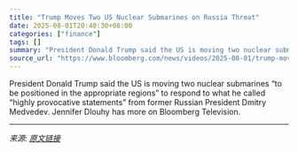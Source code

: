 ```yaml
---
title: "Trump Moves Two US Nuclear Submarines on Russia Threat"
date: 2025-08-01T20:40:30+08:00
categories: ["finance"]
tags: []
summary: "President Donald Trump said the US is moving two nuclear submarines “to be positioned in the appropriate regions” to respond to what he called “highly provocative statements” from former Russian Presi"
source_url: "https://www.bloomberg.com/news/videos/2025-08-01/trump-moves-two-us-nuclear-submarines-on-russia-threat-video"
---
```


President Donald Trump said the US is moving two nuclear submarines “to be positioned in the appropriate regions” to respond to what he called “highly provocative statements” from former Russian President Dmitry Medvedev. Jennifer Dlouhy has more on Bloomberg Television.

---

*来源: [原文链接](https://www.bloomberg.com/news/videos/2025-08-01/trump-moves-two-us-nuclear-submarines-on-russia-threat-video)*
